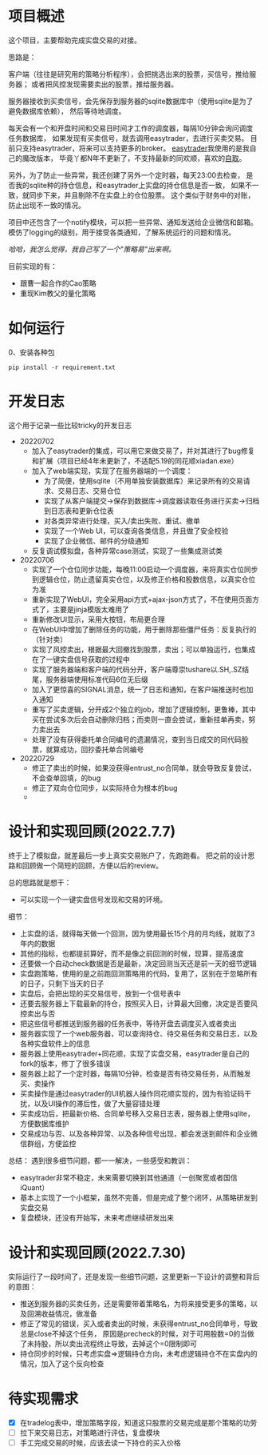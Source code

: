 # 项目概述

这个项目，主要帮助完成实盘交易的对接。

思路是：

客户端（往往是研究用的策略分析程序），会把挑选出来的股票，买信号，推给服务器；
或者把风控发现需要卖出的股票，推给服务器。

服务器接收到买卖信号，会先保存到服务器的sqlite数据库中（使用sqlite是为了避免数据库依赖），
然后等待地调度。

每天会有一个和开盘时间和交易日时间才工作的调度器，每隔10分钟会询问调度任务数据库，
如果发现有买卖信号，就去调用easytrader，去进行买卖交易。
目前只支持easytrader，将来可以支持更多的broker。
[easytrader](https://github.com/piginzoo/easytrader)我使用的是我自己的魔改版本，
毕竟丫都N年不更新了，不支持最新的同欢顺，喜欢的[自取](https://github.com/piginzoo/easytrader)。

另外，为了防止一些异常，我还创建了另外一个定时器，每天23:00去检查，
是否我的sqlite种的持仓信息，和easytrader上实盘的持仓信息是否一致，
如果不一致，就同步下来，并且剔除不在实盘上的仓位股票。
这个类似于财务中的对账，防止出现不一致的情况。

项目中还包含了一个notify模块，可以把一些异常、通知发送给企业微信和邮箱。
模仿了logging的级别，用于接受各类通知，了解系统运行的问题和情况。

*哈哈，我怎么觉得，我自己写了一个"策略易"出来啊。*

目前实现的有：
- 跟曹一起合作的Cao策略
- 重现Kim教父的量化策略

# 如何运行

0、安装各种包

```
pip install -r requirement.txt
```



# 开发日志

这个用于记录一些比较tricky的开发日志


- 20220702
  - 加入了easytrader的集成，可以用它来做交易了，并对其进行了bug修复和扩展（项目已经4年未更新了，不适配5.19的同花顺xiadan.exe）    
  - 加入了web端实现，实现了在服务器端的一个调度：
    - 为了简便，使用sqlite（不用单独安装数据库）来记录所有的交易请求、交易日志、交易仓位
    - 实现了从客户端提交->保存到数据库->调度器读取任务进行买卖->归档到日志表和更新仓位表
    - 对各类异常进行处理，买入/卖出失败、重试、撤单
    - 实现了一个Web UI，可以查询各类信息，并且做了安全校验
    - 实现了企业微信、邮件的分级通知
  - 反复调试模拟盘，各种异常case测试，实现了一些集成测试类
- 20220706
    - 实现了一个仓位同步功能，每晚11:00启动一个调度器，来将真实仓位同步到逻辑仓位，防止遗留真实仓位，以及修正价格和股数信息，以真实仓位为准
    - 重新实现了WebUI，完全采用api方式+ajax-json方式了，不在使用页面方式了，主要是jinja模版太难用了
    - 重新修改UI显示，采用大按钮，布局更合理
    - 在WebUI中增加了删除任务的功能，用于删除那些僵尸任务：反复执行的（针对卖）
    - 实现了风控卖出，根据最大回撤找到股票，卖出；可以单独运行，也集成在了一键实盘信号获取的过程中
    - 实现了服务器端和客户端的代码分开，客户端尊崇tushare以.SH,.SZ结尾，服务器端使用标准代码6位无后缀
    - 加入了更惊喜的SIGNAL消息，统一了日志和通知，在客户端推送时也加入通知
    - 重写了买卖逻辑，分开成2个独立的job，增加了逻辑控制，更鲁棒，其中买在尝试多次后会自动删除归档；而卖则一直会尝试，重新挂单再卖，努力卖出去
    - 处理了没有获得委托单合同编号的遗漏情况，查到当日成交的同代码股票，就算成功，回抄委托单合同编号
- 20220729
  - 修正了卖出的时候，如果没获得entrust_no合同单，就会导致反复尝试，不会查单回填，的bug
  - 修正了双向仓位同步，以实际持仓为根本的bug
  - 
# 设计和实现回顾(2022.7.7)
终于上了模拟盘，就差最后一步上真实交易账户了，先跑跑看。
把之前的设计思路和回顾做一个简短的回顾，方便以后的review。

总的思路就是想干：
- 可以实现一个一键实盘信号发现和交易的环境。

细节：
- 上实盘的话，就得每天做一个回测，因为使用最长15个月的月均线，就取了3年内的数据
- 其他的指标，也都提前算好，而不是像之前回测的时候，现算，提高速度
- 还要做一个自动check数据是否是最新，决定回测当天还是前一天的细节逻辑
- 实盘跑策略，使用的是之前跑回测策略用的代码，复用了，区别在于忽略所有的日子，只剩下当天的日子
- 实盘后，会把出现的买交易信号，放到一个信号表中
- 还要去服务器上下载最新的持仓，按照买入日，计算最大回撤，决定是否要风控卖出与否
- 把这些信号都推送到服务器的任务表中，等待开盘去调度买入或者卖出
- 服务器实现了一个web服务器，可以查询持仓、待交易任务和交易日志，以及各种实盘软件上的信息
- 服务器上使用easytrader+同花顺，实现了实盘交易，easytrader是自己的fork的版本，修丁了很多错误
- 服务器上起了一个定时器，每隔10分钟，检查是否有待交易任务，从而触发买、卖操作
- 买卖操作是通过easytrader的UI机器人操作同花顺实现的，因为有验证码干扰，以及UI操作的滞后性，做了大量容错处理
- 买卖成功后，把最新价格、合同单号移入交易日志表，服务器上使用sqlite，方便数据库维护
- 交易成功与否、以及各种异常、以及各种信号出现，都会发送到邮件和企业微信群组，方便监控

总结：
遇到很多细节问题，都一一解决，一些感受和教训：
- easytrader非常不稳定，未来需要切换到其他通道（一创聚宽或者国信iQuant）
- 基本上实现了一个小框架，虽然不完善，但是完成了整个闭环，从策略研发到实盘交易
- 复盘模块，还没有开始写，未来考虑继续研发出来

# 设计和实现回顾(2022.7.30)

实际运行了一段时间了，还是发现一些细节问题，这里更新一下设计的调整和背后的意图：
- 推送到服务器的买卖任务，还是需要带着策略名，为将来接受更多的策略，以及回溯收益情况，做准备
- 修正了常见的错误，买入或者卖出的时候，未获得entrust_no合同单号，导致总是close不掉这个任务，
  原因是precheck的时候，对于可用股数=0的当做了未持股，所以卖出流程终止导致，去掉这个=0限制即可
- 持仓同步的时候，只考虑实盘=>逻辑持仓方向，未考虑逻辑持仓不在实盘内的情况，加入了这个反向检查
  

# 待实现需求
- [X] 在tradelog表中，增加策略字段，知道这只股票的交易完成是那个策略的功劳
- [ ] 拉下来交易日志，对策略进行评估，复盘模块 
- [ ] 手工完成交易的时候，应该去读一下持仓的买入价格 
